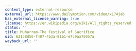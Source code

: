 ```yaml
---
content_type: external-resource
external_url: https://www.dailymotion.com/video/x174jab
has_external_license_warning: true
license: https://en.wikipedia.org/wiki/All_rights_reserved
status: ''
title: Muharram-The Festival of Sacrifice
uid: 621c8d50-f487-4b3a-81b1-e7c9aa76067a
wayback_url: ''
---
```


